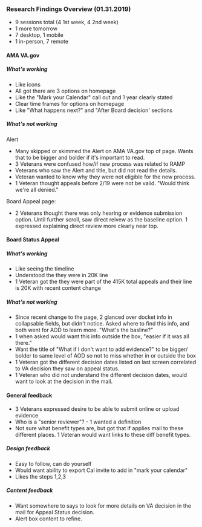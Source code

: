 ### Research Findings Overview (01.31.2019)
- 9 sessions total (4 1st week, 4 2nd week)
- 1 more tomorrow 
- 7 desktop, 1 mobile
- 1 in-person, 7 remote

#### AMA VA.gov
##### What's working
+ Like icons
+ All got there are 3 options on homepage
+ Like the "Mark your Calendar" call out and 1 year clearly stated
+ Clear time frames for options on homepage
+ Like "What happens next?" and "After Board decision' sections

##### What's not working
Alert
+ Many skipped or skimmed the Alert on AMA VA.gov top of page. Wants that to be bigger and bolder if it's important to read.
+ 3 Veterans were confused how/if new process was related to RAMP
+ Veterans who saw the Alert and title, but did not read the details. 
+ Veteran wanted to know why they were not eligible for the new process. 
+ 1 Veteran thought appeals before 2/19 were not be valid. "Would think we're all denied."

Board Appeal page: 
+ 2 Veterans thought there was only hearing or evidence submission option. Until further scroll, saw direct reivew as the baseline option. 1 expressed explaining direct review more clearly near top. 


#### Board Status Appeal 
##### What's working
+ Like seeing the timeline
+ Understood the they were in 20K line
+ 1 Veteran got the they were part of the 415K total appeals and their line is 20K with recent content change

##### What's not working
+ Since recent change to the page, 2 glanced over docket info in collapsable fields, but didn't notice. Asked where to find this info, and both went for AOD to learn more. "What's the basline?"
+ 1 when asked would want this info outside the box, "easier if it was all there."
+ Want the title of "What if I don't want to add evidence?" to be bigger/ bolder to same level of AOD so not to miss whether in or outside the box
+ 1 Veteran got the different decision dates listed on last screen correlated to VA decision they saw on appeal status.
+ 1 Veteran who did not understand the different decision dates, would want to look at the decision in the mail.

#### General feedback
+ 3 Veterans expressed desire to be able to submit online or upload evidence
+ Who is a "senior reviewer"? - 1 wanted a definition
+ Not sure what benefit types are, but got that if applies mail to these different places. 1 Veteran would want links to these diff benefit types.

##### Design feedback 
+ Easy to follow, can do yourself
+ Would want ability to export Cal invite to add in "mark your calendar"
+ Likes the steps 1,2,3

##### Content feedback 
+ Want somewhere to says to look for more details on VA decision in the mail for Appeal Status decision. 
+ Alert box content to refine. 
